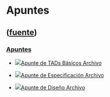 # Apuntes
([fuente](https://campus.exactas.uba.ar/course/view.php?id=989&section=7))
---
### [Apuntes](https://campus.exactas.uba.ar/course/view.php?id=989&section=7)

  - [![ ](https://campus.exactas.uba.ar/theme/image.php/aardvark/core/1524752928/f/pdf-24)Apunte de TADs Básicos Archivo](https://campus.exactas.uba.ar/mod/resource/view.php?id=52893)

  - [![ ](https://campus.exactas.uba.ar/theme/image.php/aardvark/core/1524752928/f/pdf-24)Apunte de Especificación Archivo](https://campus.exactas.uba.ar/mod/resource/view.php?id=52894)

  - [![ ](https://campus.exactas.uba.ar/theme/image.php/aardvark/core/1524752928/f/pdf-24)Apunte de Diseño Archivo](https://campus.exactas.uba.ar/mod/resource/view.php?id=52895)

